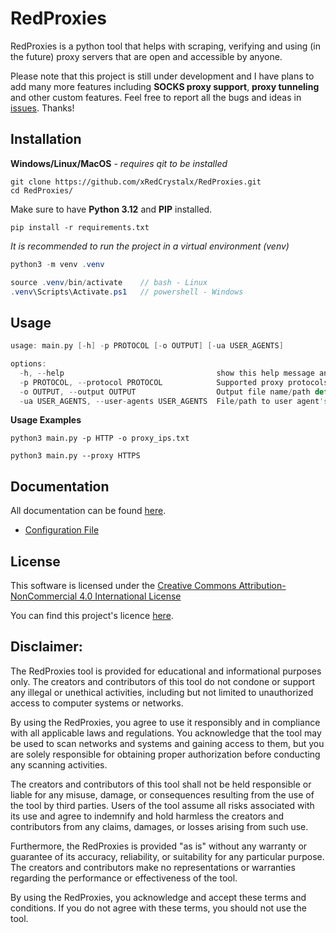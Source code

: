 # RedProxies
RedProxies is a python tool that helps with scraping, verifying and using (in the future) proxy servers that are open and accessible by anyone.

Please note that this project is still under development and I have plans to add many more features including **SOCKS proxy support**, **proxy tunneling** and other custom features. Feel free to report all the bugs and ideas in [issues](https://github.com/xRedCrystalx/RedProxies/issues). Thanks!

## Installation
**Windows/Linux/MacOS** - *requires qit to be installed*
```
git clone https://github.com/xRedCrystalx/RedProxies.git
cd RedProxies/
```
Make sure to have **Python 3.12** and **PIP** installed.
```
pip install -r requirements.txt
```
*It is recommended to run the project in a virtual environment (venv)*
```java
python3 -m venv .venv

source .venv/bin/activate    // bash - Linux
.venv\Scripts\Activate.ps1   // powershell - Windows
```

## Usage
```c
usage: main.py [-h] -p PROTOCOL [-o OUTPUT] [-ua USER_AGENTS]

options:
  -h, --help                                  show this help message and exit
  -p PROTOCOL, --protocol PROTOCOL            Supported proxy protocols: HTTP, HTTPS (can be lowercased)
  -o OUTPUT, --output OUTPUT                  Output file name/path default: output.txt
  -ua USER_AGENTS, --user-agents USER_AGENTS  File/path to user agent's .txt file
```
**Usage Examples**
```
python3 main.py -p HTTP -o proxy_ips.txt

python3 main.py --proxy HTTPS
```

## Documentation
All documentation can be found [here](https://github.com/xRedCrystalx/RedProxies/tree/main/docs).

- [Configuration File](https://github.com/xRedCrystalx/RedProxies/blob/main/docs/config_file.md)

## License
This software is licensed under the [Creative Commons Attribution-NonCommercial 4.0 International License](https://creativecommons.org/licenses/by-nc/4.0/legalcode)

You can find this project's licence [here](https://github.com/xRedCrystalx/RedProxies/blob/main/LICENSE).


## Disclaimer:

The RedProxies tool is provided for educational and informational purposes only. The creators and contributors of this tool do not condone or support any illegal or unethical activities, including but not limited to unauthorized access to computer systems or networks.

By using the RedProxies, you agree to use it responsibly and in compliance with all applicable laws and regulations. You acknowledge that the tool may be used to scan networks and systems and gaining access to them, but you are solely responsible for obtaining proper authorization before conducting any scanning activities.

The creators and contributors of this tool shall not be held responsible or liable for any misuse, damage, or consequences resulting from the use of the tool by third parties. Users of the tool assume all risks associated with its use and agree to indemnify and hold harmless the creators and contributors from any claims, damages, or losses arising from such use.

Furthermore, the RedProxies is provided "as is" without any warranty or guarantee of its accuracy, reliability, or suitability for any particular purpose. The creators and contributors make no representations or warranties regarding the performance or effectiveness of the tool.

By using the RedProxies, you acknowledge and accept these terms and conditions. If you do not agree with these terms, you should not use the tool.
